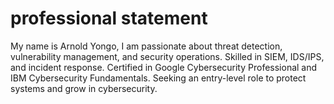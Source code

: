 # professional statement

My name is Arnold Yongo, I am passionate about threat detection, vulnerability management, and security operations. Skilled in SIEM, IDS/IPS, and incident response. Certified in Google Cybersecurity Professional and IBM Cybersecurity Fundamentals. Seeking an entry-level role to protect systems and grow in cybersecurity.
